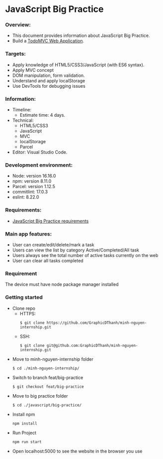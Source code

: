 # JavaScript Big Practice

### Overview:

- This document provides information about JavaScript Big Practice.
- Build a [TodoMVC Web Application](https://todomvc.com/examples/vanilla-es6/#/).

### Targets:

- Apply knowledge of HTML5/CSS3/JavaScript (with ES6 syntax).
- Apply MVC concept
- DOM manipulation, form validation.
- Understand and apply localStorage
- Use DevTools for debugging issues


### Information:

- Timeline:
  - Estimate time: 4 days.
- Technical:
  - HTML5/CSS3
  - JavaScript
  - MVC
  - localStorage
  - Parcel
- Editor: Visual Studio Code.

### Development environment:

- Node: version 16.16.0
- npm: version 8.11.0
- Parcel: version 1.12.5
- commitlint: 17.0.3
- eslint: 8.22.0

### Requirements:

- [JavaScript Big Practice requirements](https://docs.google.com/document/d/13EwoK3Z7N6oewtBez35zqiH7-w4GJ9HL4wDhA7nzt6c/edit)

### Main app features:

- User can create/edit/delete/mark a task
- Users can view the list by category Active/Completed/All task
- Users always see the total number of active tasks currently on the web
- User can clear all tasks completed

### Requirement
The device must have node package manager installed


### Getting started
- Clone repo
    - HTTPS: 
      ```
      $ git clone https://github.com/GraphicDThanh/minh-nguyen-internship.git
      ```
    - SSH: 
      ```
      $ git clone git@github.com:GraphicDThanh/minh-nguyen-internship.git
      ```
- Move to minh-nguyen-internship folder 
   ```
   $ cd ./minh-nguyen-internship/
   ```
- Switch to branch feat/big-practice
   ```
   $ git checkout feat/big-practice
   ```
- Move to big practice folder
   ```
   $ cd ./javascript/big-practice/
   ```
- Install npm 
   ```
   npm install
   ```
- Run Project
   ```
   npm run start
   ```
- Open localhost:5000 to see the website in the browser you use